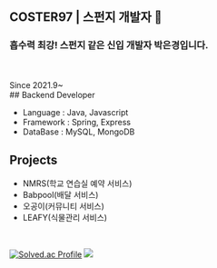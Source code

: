 ## COSTER97 | 스펀지 개발자 🧽

### 흡수력 최강! 스펀지 같은 신입 개발자 박은경입니다.
<br>

<br>
Since 2021.9~<br>
## Backend Developer

- Language : Java, Javascript
- Framework : Spring, Express
- DataBase : MySQL, MongoDB

## Projects

- NMRS(학교 연습실 예약 서비스)
- Babpool(배달 서비스)
- 오공이(커뮤니티 서비스)
- LEAFY(식물관리 서비스)

<br>

<div align="start">


[![Solved.ac Profile](http://mazassumnida.wtf/api/v2/generate_badge?boj=dmsrud1501222)](https://solved.ac/dmsrud1501222/) <img src="http://mazandi.herokuapp.com/api?handle=dmsrud1501222&theme=dark"/>

<!--
**Coster97/Coster97** is a ✨ _special_ ✨ repository because its `README.md` (this file) appears on your GitHub profile.

Here are some ideas to get you started:

- 🔭 I’m currently working on ...
- 🌱 I’m currently learning ...
- 👯 I’m looking to collaborate on ...
- 🤔 I’m looking for help with ...
- 💬 Ask me about ...
- 📫 How to reach me: ...
- 😄 Pronouns: ...
- ⚡ Fun fact: ...
-->
